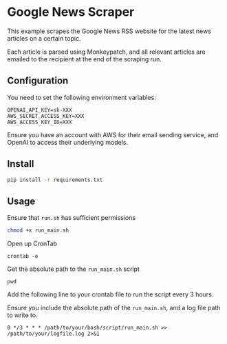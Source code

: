 # Google News Scraper

This example scrapes the Google News RSS website for the latest news articles on a certain topic.

Each article is parsed using Monkeypatch, and all relevant articles are emailed to the recipient at the end of the scraping run.

## Configuration

You need to set the following environment variables:
```
OPENAI_API_KEY=sk-XXX
AWS_SECRET_ACCESS_KEY=XXX
AWS_ACCESS_KEY_ID=XXX
```

Ensure you have an account with AWS for their email sending service, and OpenAI to access their underlying models.

## Install

```bash
pip install -r requirements.txt
```

## Usage

Ensure that `run.sh` has sufficient permissions
```bash
chmod +x run_main.sh
```

Open up CronTab
```
crontab -e
```
Get the absolute path to the `run_main.sh` script
```
pwd
```

Add the following line to your crontab file to run the script every 3 hours.

Ensure you include the absolute path of the `run_main.sh`, and a log file path to write to.
```
0 */3 * * * /path/to/your/bash/script/run_main.sh >> /path/to/your/logfile.log 2>&1
```
